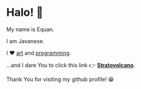 # Halo! 👋

My name is Equan.

I am Javanese.

I ♥ [art](https://www.designbyhumans.com/shop/equan) and [programming](https://sajen.id).

...and I dare You to click this link 👉 [**Stratovolcano**](https://www.designbyhumans.com/shop/t-shirt/men/stratovolcano/1545593/).

Thank You for visiting my github profile! 😁
